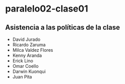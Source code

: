 # paralelo02-clase01
## Asistencia a las políticas de la clase
+ David Jurado
+ Ricardo Zaruma
+ Milca Valdez Flores
+ Kenny Aranda
+ Erick Lino
+ Omar Coello
+ Darwin Kuonqui
+ Juan Pita
